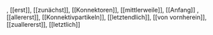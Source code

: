 , [[erst]], [[zunächst]], [[Konnektoren]], [[mittlerweile]], [[Anfang]]
, [[allererst]], [[Konnektivpartikeln]], [[letztendlich]], [[von vornherein]], [[zuallererst]], [[letztlich]]